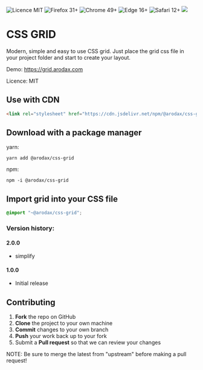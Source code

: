 ![Licence MIT](https://img.shields.io/badge/License-MIT-yellow.svg?style=flat-square)
![Firefox 31+](https://img.shields.io/badge/Firefox-31+-informational.svg?logo=mozilla%20firefox&logoColor=white&style=flat-square)
![Chrome 49+](https://img.shields.io/badge/Chrome-49+-informational.svg?logo=google%20chrome&logoColor=white&style=flat-square)
![Edge 16+](https://img.shields.io/badge/Edge-16+-informational.svg?logo=microsoft%20edge&logoColor=white&style=flat-square)
![Safari 12+](https://img.shields.io/badge/Safari-12+-informational.svg?logo=safari&logoColor=white&style=flat-square)
[![](https://data.jsdelivr.com/v1/package/npm/@arodax/css-grid/badge)](https://www.jsdelivr.com/package/npm/@arodax/css-grid)

CSS GRID
========


Modern, simple and easy to use CSS grid. Just place the grid css file in your project folder and start to create your layout.

Demo: https://grid.arodax.com

Licence: MIT


Use with CDN
-------------------------------
```html
<link rel="stylesheet" href="https://cdn.jsdelivr.net/npm/@arodax/css-grid@2.0.1/index.min.css">
```

Download with a package manager
-------------------------------

yarn: 
```console
yarn add @arodax/css-grid
```

npm:
```console
npm -i @arodax/css-grid
```

Import grid into your CSS file
------------------------------

```css
@import "~@arodax/css-grid";
```

### Version history:

#### 2.0.0
* simplify
#### 1.0.0
* Initial release

Contributing
------------
 1. **Fork** the repo on GitHub
 2. **Clone** the project to your own machine
 3. **Commit** changes to your own branch
 4. **Push** your work back up to your fork
 5. Submit a **Pull request** so that we can review your changes

NOTE: Be sure to merge the latest from "upstream" before making a pull request!